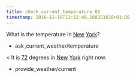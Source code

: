 ```yaml
---
title: check_current_temperature_01
timestamp: 2016-11-16T13:12:48.168251038+01:00
---
```


What is the temperature in [New](city) [York](city)?
* ask_current_weather/temperature

< It is [72](temperature) degrees in [New](city) [York](city) right now.
* provide_weather/current
